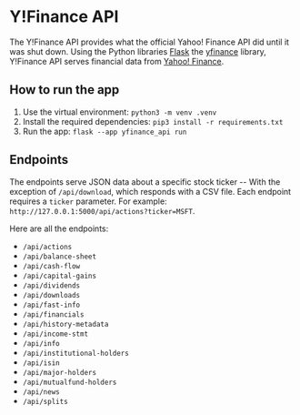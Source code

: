 # Y!Finance API

The Y!Finance API provides what the official Yahoo! Finance API did until it was shut down. Using the Python libraries [Flask](https://pypi.org/project/Flask/) the [yfinance](https://pypi.org/project/yfinance/) library, Y!Finance API serves financial data from [Yahoo! Finance](https://finance.yahoo.com/).


## How to run the app

1. Use the virtual environment: `python3 -m venv .venv`
1. Install the required dependencies: `pip3 install -r requirements.txt`
1. Run the app: `flask --app yfinance_api run`


## Endpoints

The endpoints serve JSON data about a specific stock ticker -- With the exception of `/api/download`, which responds with a CSV file. Each endpoint requires a `ticker` parameter. For example: `http://127.0.0.1:5000/api/actions?ticker=MSFT`.

Here are all the endpoints:

* `/api/actions`
* `/api/balance-sheet`
* `/api/cash-flow`
* `/api/capital-gains`
* `/api/dividends`
* `/api/downloads`
* `/api/fast-info`
* `/api/financials`
* `/api/history-metadata`
* `/api/income-stmt`
* `/api/info`
* `/api/institutional-holders`
* `/api/isin`
* `/api/major-holders`
* `/api/mutualfund-holders`
* `/api/news`
* `/api/splits`
